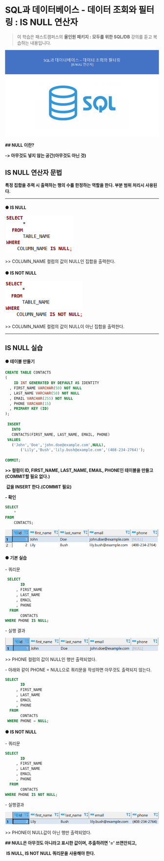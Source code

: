 # SQL과 데이터베이스 - 데이터 조회와 필터링 : IS NULL 연산자

> 이 학습은 패스트캠퍼스의 **올인원 패키지 : 모두를 위한 SQL/DB** 강의를 듣고 복습하는 내용입니다.

![img](assets/md-images/image-16456062619461.png)

**## NULL 이란?**

**-> 아무것도 넣지 않는 공간(아무것도 아닌 것)**





## IS NULL 연산자 문법

**특정 집합을 추력 시 출력하는 행의 수를 한정하는 역할을 한다. 부분 범위 처리시 사용된다.**

****





#### ● IS NULL

![img](assets/md-images/image-16456062703793.png)

\>> COLUMN_NAME 컬럼의 값이 NULL인 집합을 출력한다.





#### ● IS NOT NULL

![img](assets/md-images/image-16456062758525.png)

\>> COLUMN_NAME 컬럼의 값이 NULL이 아닌 집합을 출력한다.





---





## IS NULL 실습

#### ● 테이블 만들기

```sql
CREATE TABLE CONTACTS 
(
    ID INT GENERATED BY DEFAULT AS IDENTITY
  , FIRST_NAME VARCHAR(50) NOT NULL
  , LAST_NAME VARCHAR(50) NOT NULL
  , EMAIL VARCHAR(255) NOT NULL
  , PHONE VARCHAR(15)
  , PRIMARY KEY (ID) 
);

 INSERT 
   INTO 
   CONTACTS(FIRST_NAME, LAST_NAME, EMAIL, PHONE) 
 VALUES
   ('John','Doe','john.doe@example.com',NULL),
       ('Lily','Bush','lily.bush@example.com','(408-234-2764)');

COMMIT;       
```

**>> 컬럼이 ID, FIRST_NAME, LAST_NAME, EMAIL, PHONE인 테이블을 만들고(COMMIT할 필요 없다.)**

​     **값을 INSERT 한다.(COMMIT 필요)**





**- 확인**

```sql
SELECT
	*
FROM
	CONTACTS;
```



![img](assets/md-images/image-16456062857237.png)





#### ● 기본 실습





\- 쿼리문

```sql
 SELECT
       ID
     , FIRST_NAME
     , LAST_NAME
     , EMAIL
     , PHONE
  FROM
       CONTACTS
WHERE PHONE IS NULL;
```



\- 실행 결과

![img](assets/md-images/image-16456062919179.png)

\>> PHONE 컬럼의 값이 NULL인 행만 출력되었다.





\- 아래와 같이 PHONE = NULL으로 쿼리문을 작성하면 아무것도 출력되지 않는다.

```sql
SELECT
       ID
     , FIRST_NAME
     , LAST_NAME
     , EMAIL
     , PHONE
  FROM
       CONTACTS
 WHERE PHONE = NULL;
```





#### ● IS NOT NULL





\- 쿼리문

```sql
SELECT
       ID
     , FIRST_NAME
     , LAST_NAME
     , EMAIL
     , PHONE
  FROM
       CONTACTS
WHERE PHONE IS NOT NULL;
```





\- 실행결과

![img](assets/md-images/image-164560630315611.png)

\>> PHONE이 NULL값이 아닌 행만 출력되었다.





**## NULL은 아무것도 아니라고 표시한 값이며, 추출하려면 '=' 쓰면안되고,**

​      **IS NULL, IS NOT NULL 쿼리문을 사용해야 한다.**